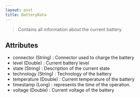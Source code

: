 ```yaml
---
layout: post
title: BatteryData
---
```


> Contains all information about the current battery.

Attributes
----------
- connector (String) : Connector used to charge the battery
- level (Double) : Current battery level
- state (String) : Description of the current state
- technology (String) : Technology of the battery
- temperature (Double) : Current temperature of the battery
- timestamp (Long) : represents the time of the operation.
- voltage (Double) : Current voltage of the battery
